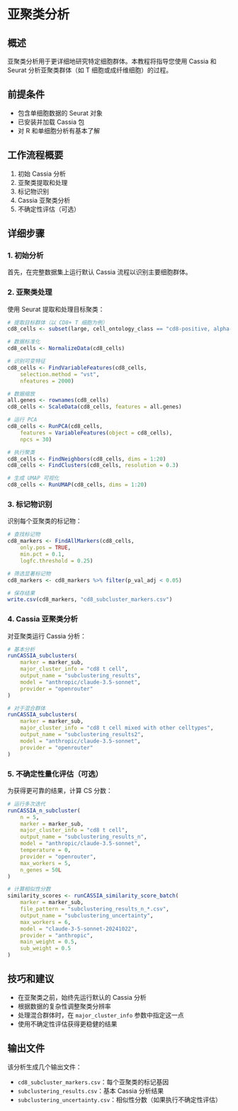# 亚聚类分析

## 概述
亚聚类分析用于更详细地研究特定细胞群体。本教程将指导您使用 Cassia 和 Seurat 分析亚聚类群体（如 T 细胞或成纤维细胞）的过程。

## 前提条件
- 包含单细胞数据的 Seurat 对象
- 已安装并加载 Cassia 包
- 对 R 和单细胞分析有基本了解

## 工作流程概要
1. 初始 Cassia 分析
2. 亚聚类提取和处理
3. 标记物识别
4. Cassia 亚聚类分析
5. 不确定性评估（可选）

## 详细步骤

### 1. 初始分析
首先，在完整数据集上运行默认 Cassia 流程以识别主要细胞群体。

### 2. 亚聚类处理
使用 Seurat 提取和处理目标聚类：

```r
# 提取目标群体（以 CD8+ T 细胞为例）
cd8_cells <- subset(large, cell_ontology_class == "cd8-positive, alpha-beta t cell")

# 数据标准化
cd8_cells <- NormalizeData(cd8_cells)

# 识别可变特征
cd8_cells <- FindVariableFeatures(cd8_cells, 
    selection.method = "vst", 
    nfeatures = 2000)

# 数据缩放
all.genes <- rownames(cd8_cells)
cd8_cells <- ScaleData(cd8_cells, features = all.genes)

# 运行 PCA
cd8_cells <- RunPCA(cd8_cells, 
    features = VariableFeatures(object = cd8_cells),
    npcs = 30)

# 执行聚类
cd8_cells <- FindNeighbors(cd8_cells, dims = 1:20)
cd8_cells <- FindClusters(cd8_cells, resolution = 0.3)

# 生成 UMAP 可视化
cd8_cells <- RunUMAP(cd8_cells, dims = 1:20)
```

### 3. 标记物识别
识别每个亚聚类的标记物：

```r
# 查找标记物
cd8_markers <- FindAllMarkers(cd8_cells,
    only.pos = TRUE,
    min.pct = 0.1,
    logfc.threshold = 0.25)

# 筛选显著标记物
cd8_markers <- cd8_markers %>% filter(p_val_adj < 0.05)

# 保存结果
write.csv(cd8_markers, "cd8_subcluster_markers.csv")
```

### 4. Cassia 亚聚类分析
对亚聚类运行 Cassia 分析：

```r
# 基本分析
runCASSIA_subclusters(
    marker = marker_sub,
    major_cluster_info = "cd8 t cell",
    output_name = "subclustering_results",
    model = "anthropic/claude-3.5-sonnet",
    provider = "openrouter"
)

# 对于混合群体
runCASSIA_subclusters(
    marker = marker_sub,
    major_cluster_info = "cd8 t cell mixed with other celltypes",
    output_name = "subclustering_results2",
    model = "anthropic/claude-3.5-sonnet",
    provider = "openrouter"
)
```

### 5. 不确定性量化评估（可选）
为获得更可靠的结果，计算 CS 分数：

```r
# 运行多次迭代
runCASSIA_n_subcluster(
    n = 5,
    marker = marker_sub,
    major_cluster_info = "cd8 t cell",
    output_name = "subclustering_results_n",
    model = "anthropic/claude-3.5-sonnet",
    temperature = 0,
    provider = "openrouter",
    max_workers = 5,
    n_genes = 50L
)

# 计算相似性分数
similarity_scores <- runCASSIA_similarity_score_batch(
    marker = marker_sub,
    file_pattern = "subclustering_results_n_*.csv",
    output_name = "subclustering_uncertainty",
    max_workers = 6,
    model = "claude-3-5-sonnet-20241022",
    provider = "anthropic",
    main_weight = 0.5,
    sub_weight = 0.5
)
```

## 技巧和建议
- 在亚聚类之前，始终先运行默认的 Cassia 分析
- 根据数据的复杂性调整聚类分辨率
- 处理混合群体时，在 `major_cluster_info` 参数中指定这一点
- 使用不确定性评估获得更稳健的结果

## 输出文件
该分析生成几个输出文件：
- `cd8_subcluster_markers.csv`：每个亚聚类的标记基因
- `subclustering_results.csv`：基本 Cassia 分析结果
- `subclustering_uncertainty.csv`：相似性分数（如果执行不确定性评估）